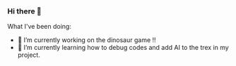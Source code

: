 ### Hi there 👋

What I've been doing:

- 🔭 I’m currently working on the dinosaur game !!
- 🌱 I’m currently learning how to debug codes and add AI to the trex in my project.
